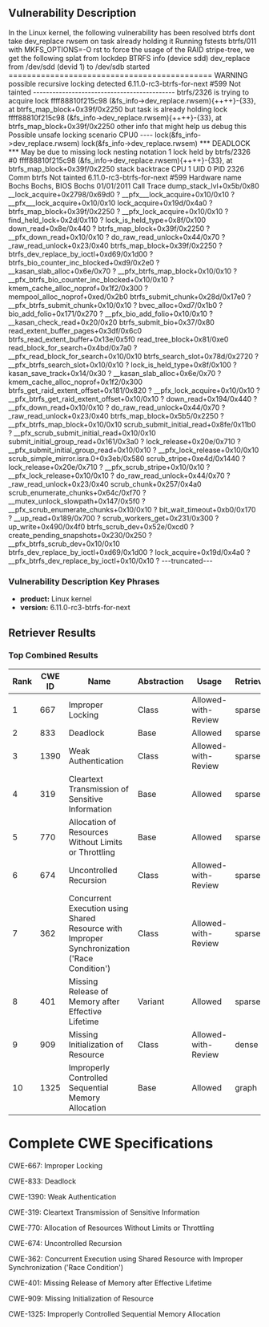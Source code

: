 ## Vulnerability Description
In the Linux kernel, the following vulnerability has been resolved btrfs dont take dev_replace rwsem on task already holding it Running fstests btrfs/011 with MKFS_OPTIONS=-O rst to force the usage of the RAID stripe-tree, we get the following splat from lockdep BTRFS info (device sdd) dev_replace from /dev/sdd (devid 1) to /dev/sdb started ============================================ WARNING possible recursive locking detected 6.11.0-rc3-btrfs-for-next #599 Not tainted -------------------------------------------- btrfs/2326 is trying to acquire lock ffff88810f215c98 (&fs_info->dev_replace.rwsem){++++}-{33}, at btrfs_map_block+0x39f/0x2250 but task is already holding lock ffff88810f215c98 (&fs_info->dev_replace.rwsem){++++}-{33}, at btrfs_map_block+0x39f/0x2250 other info that might help us debug this Possible unsafe locking scenario CPU0 ---- lock(&fs_info->dev_replace.rwsem) lock(&fs_info->dev_replace.rwsem) *** DEADLOCK *** May be due to missing lock nesting notation 1 lock held by btrfs/2326 #0 ffff88810f215c98 (&fs_info->dev_replace.rwsem){++++}-{33}, at btrfs_map_block+0x39f/0x2250 stack backtrace CPU 1 UID 0 PID 2326 Comm btrfs Not tainted 6.11.0-rc3-btrfs-for-next #599 Hardware name Bochs Bochs, BIOS Bochs 01/01/2011 Call Trace dump_stack_lvl+0x5b/0x80 __lock_acquire+0x2798/0x69d0 ? __pfx___lock_acquire+0x10/0x10 ? __pfx___lock_acquire+0x10/0x10 lock_acquire+0x19d/0x4a0 ? btrfs_map_block+0x39f/0x2250 ? __pfx_lock_acquire+0x10/0x10 ? find_held_lock+0x2d/0x110 ? lock_is_held_type+0x8f/0x100 down_read+0x8e/0x440 ? btrfs_map_block+0x39f/0x2250 ? __pfx_down_read+0x10/0x10 ? do_raw_read_unlock+0x44/0x70 ? _raw_read_unlock+0x23/0x40 btrfs_map_block+0x39f/0x2250 ? btrfs_dev_replace_by_ioctl+0xd69/0x1d00 ? btrfs_bio_counter_inc_blocked+0xd9/0x2e0 ? __kasan_slab_alloc+0x6e/0x70 ? __pfx_btrfs_map_block+0x10/0x10 ? __pfx_btrfs_bio_counter_inc_blocked+0x10/0x10 ? kmem_cache_alloc_noprof+0x1f2/0x300 ? mempool_alloc_noprof+0xed/0x2b0 btrfs_submit_chunk+0x28d/0x17e0 ? __pfx_btrfs_submit_chunk+0x10/0x10 ? bvec_alloc+0xd7/0x1b0 ? bio_add_folio+0x171/0x270 ? __pfx_bio_add_folio+0x10/0x10 ? __kasan_check_read+0x20/0x20 btrfs_submit_bio+0x37/0x80 read_extent_buffer_pages+0x3df/0x6c0 btrfs_read_extent_buffer+0x13e/0x5f0 read_tree_block+0x81/0xe0 read_block_for_search+0x4bd/0x7a0 ? __pfx_read_block_for_search+0x10/0x10 btrfs_search_slot+0x78d/0x2720 ? __pfx_btrfs_search_slot+0x10/0x10 ? lock_is_held_type+0x8f/0x100 ? kasan_save_track+0x14/0x30 ? __kasan_slab_alloc+0x6e/0x70 ? kmem_cache_alloc_noprof+0x1f2/0x300 btrfs_get_raid_extent_offset+0x181/0x820 ? __pfx_lock_acquire+0x10/0x10 ? __pfx_btrfs_get_raid_extent_offset+0x10/0x10 ? down_read+0x194/0x440 ? __pfx_down_read+0x10/0x10 ? do_raw_read_unlock+0x44/0x70 ? _raw_read_unlock+0x23/0x40 btrfs_map_block+0x5b5/0x2250 ? __pfx_btrfs_map_block+0x10/0x10 scrub_submit_initial_read+0x8fe/0x11b0 ? __pfx_scrub_submit_initial_read+0x10/0x10 submit_initial_group_read+0x161/0x3a0 ? lock_release+0x20e/0x710 ? __pfx_submit_initial_group_read+0x10/0x10 ? __pfx_lock_release+0x10/0x10 scrub_simple_mirror.isra.0+0x3eb/0x580 scrub_stripe+0xe4d/0x1440 ? lock_release+0x20e/0x710 ? __pfx_scrub_stripe+0x10/0x10 ? __pfx_lock_release+0x10/0x10 ? do_raw_read_unlock+0x44/0x70 ? _raw_read_unlock+0x23/0x40 scrub_chunk+0x257/0x4a0 scrub_enumerate_chunks+0x64c/0xf70 ? __mutex_unlock_slowpath+0x147/0x5f0 ? __pfx_scrub_enumerate_chunks+0x10/0x10 ? bit_wait_timeout+0xb0/0x170 ? __up_read+0x189/0x700 ? scrub_workers_get+0x231/0x300 ? up_write+0x490/0x4f0 btrfs_scrub_dev+0x52e/0xcd0 ? create_pending_snapshots+0x230/0x250 ? __pfx_btrfs_scrub_dev+0x10/0x10 btrfs_dev_replace_by_ioctl+0xd69/0x1d00 ? lock_acquire+0x19d/0x4a0 ? __pfx_btrfs_dev_replace_by_ioctl+0x10/0x10 ? ---truncated---

### Vulnerability Description Key Phrases
- **product:** Linux kernel
- **version:** 6.11.0-rc3-btrfs-for-next

## Retriever Results

### Top Combined Results

| Rank | CWE ID | Name | Abstraction | Usage  | Retrievers | Individual Scores |
|------|--------|------|-------------|-------|------------|-------------------|
| 1 | 667 | Improper Locking | Class | Allowed-with-Review | sparse | 0.249 |
| 2 | 833 | Deadlock | Base | Allowed | sparse | 0.217 |
| 3 | 1390 | Weak Authentication | Class | Allowed-with-Review | sparse | 0.165 |
| 4 | 319 | Cleartext Transmission of Sensitive Information | Base | Allowed | sparse | 0.162 |
| 5 | 770 | Allocation of Resources Without Limits or Throttling | Base | Allowed | sparse | 0.159 |
| 6 | 674 | Uncontrolled Recursion | Class | Allowed-with-Review | sparse | 0.159 |
| 7 | 362 | Concurrent Execution using Shared Resource with Improper Synchronization ('Race Condition') | Class | Allowed-with-Review | sparse | 0.157 |
| 8 | 401 | Missing Release of Memory after Effective Lifetime | Variant | Allowed | sparse | 0.157 |
| 9 | 909 | Missing Initialization of Resource | Class | Allowed-with-Review | dense | 0.535 |
| 10 | 1325 | Improperly Controlled Sequential Memory Allocation | Base | Allowed | graph | 0.002 |



# Complete CWE Specifications

CWE-667: Improper Locking

CWE-833: Deadlock

CWE-1390: Weak Authentication

CWE-319: Cleartext Transmission of Sensitive Information

CWE-770: Allocation of Resources Without Limits or Throttling

CWE-674: Uncontrolled Recursion

CWE-362: Concurrent Execution using Shared Resource with Improper Synchronization ('Race Condition')

CWE-401: Missing Release of Memory after Effective Lifetime

CWE-909: Missing Initialization of Resource

CWE-1325: Improperly Controlled Sequential Memory Allocation